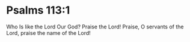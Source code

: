 # Psalms 113:1

Who Is like the Lord Our God? Praise the Lord! Praise, O servants of the Lord, praise the name of the Lord!
